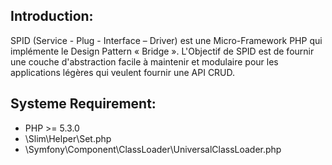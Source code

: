 Introduction:
------------
SPID (Service - Plug - Interface – Driver) est une Micro-Framework PHP qui implémente le Design Pattern « Bridge ».
L'Objectif de SPID est de fournir une couche d'abstraction facile à
maintenir et modulaire pour les applications légères qui veulent fournir une API CRUD.

Systeme Requirement:
--------------------
  - PHP >= 5.3.0
  - \Slim\Helper\Set.php
  - \Symfony\Component\ClassLoader\UniversalClassLoader.php
